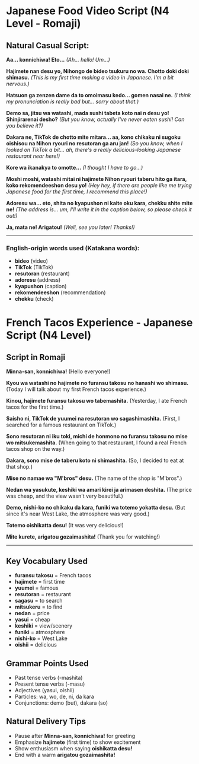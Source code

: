 # Japanese Food Video Script (N4 Level - Romaji)

## Natural Casual Script:

**Aa... konnichiwa! Eto...** _(Ah... hello! Um...)_

**Hajimete nan desu yo, Nihongo de bideo tsukuru no wa. Chotto doki doki
shimasu.** _(This is my first time making a video in Japanese. I'm a bit
nervous.)_

**Hatsuon ga zenzen dame da to omoimasu kedo... gomen nasai ne.** _(I think my
pronunciation is really bad but... sorry about that.)_

**Demo sa, jitsu wa watashi, mada sushi tabeta koto nai n desu yo! Shinjirarenai
desho?** _(But you know, actually I've never eaten sushi! Can you believe it?)_

**Dakara ne, TikTok de chotto mite mitara... aa, kono chikaku ni sugoku oishisou
na Nihon ryouri no resutoran ga aru jan!** _(So you know, when I looked on
TikTok a bit... ah, there's a really delicious-looking Japanese restaurant near
here!)_

**Kore wa ikanakya to omotte...** _(I thought I have to go...)_

**Moshi moshi, watashi mitai ni hajimete Nihon ryouri taberu hito ga itara, koko
rekomendeeshon desu yo!** _(Hey hey, if there are people like me trying Japanese
food for the first time, I recommend this place!)_

**Adoresu wa... eto, shita no kyapushon ni kaite oku kara, chekku shite mite
ne!** _(The address is... um, I'll write it in the caption below, so please
check it out!)_

**Ja, mata ne! Arigatou!** _(Well, see you later! Thanks!)_

---

### English-origin words used (Katakana words):

- **bideo** (video)
- **TikTok** (TikTok)
- **resutoran** (restaurant)
- **adoresu** (address)
- **kyapushon** (caption)
- **rekomendeeshon** (recommendation)
- **chekku** (check)

# French Tacos Experience - Japanese Script (N4 Level)

## Script in Romaji

**Minna-san, konnichiwa!** (Hello everyone!)

**Kyou wa watashi no hajimete no furansu takosu no hanashi wo shimasu.** (Today
I will talk about my first French tacos experience.)

**Kinou, hajimete furansu takosu wo tabemashita.** (Yesterday, I ate French
tacos for the first time.)

**Saisho ni, TikTok de yuumei na resutoran wo sagashimashita.** (First, I
searched for a famous restaurant on TikTok.)

**Sono resutoran ni iku toki, michi de honmono no furansu takosu no mise wo
mitsukemashita.** (When going to that restaurant, I found a real French tacos
shop on the way.)

**Dakara, sono mise de taberu koto ni shimashita.** (So, I decided to eat at
that shop.)

**Mise no namae wa "M'bros" desu.** (The name of the shop is "M'bros".)

**Nedan wa yasukute, keshiki wa amari kirei ja arimasen deshita.** (The price
was cheap, and the view wasn't very beautiful.)

**Demo, nishi-ko no chikaku da kara, funiki wa totemo yokatta desu.** (But since
it's near West Lake, the atmosphere was very good.)

**Totemo oishikatta desu!** (It was very delicious!)

**Mite kurete, arigatou gozaimashita!** (Thank you for watching!)

---

## Key Vocabulary Used

- **furansu takosu** = French tacos
- **hajimete** = first time
- **yuumei** = famous
- **resutoran** = restaurant
- **sagasu** = to search
- **mitsukeru** = to find
- **nedan** = price
- **yasui** = cheap
- **keshiki** = view/scenery
- **funiki** = atmosphere
- **nishi-ko** = West Lake
- **oishii** = delicious

## Grammar Points Used

- Past tense verbs (-mashita)
- Present tense verbs (-masu)
- Adjectives (yasui, oishii)
- Particles: wa, wo, de, ni, da kara
- Conjunctions: demo (but), dakara (so)

## Natural Delivery Tips

- Pause after **Minna-san, konnichiwa!** for greeting
- Emphasize **hajimete** (first time) to show excitement
- Show enthusiasm when saying **oishikatta desu!**
- End with a warm **arigatou gozaimashita!**
